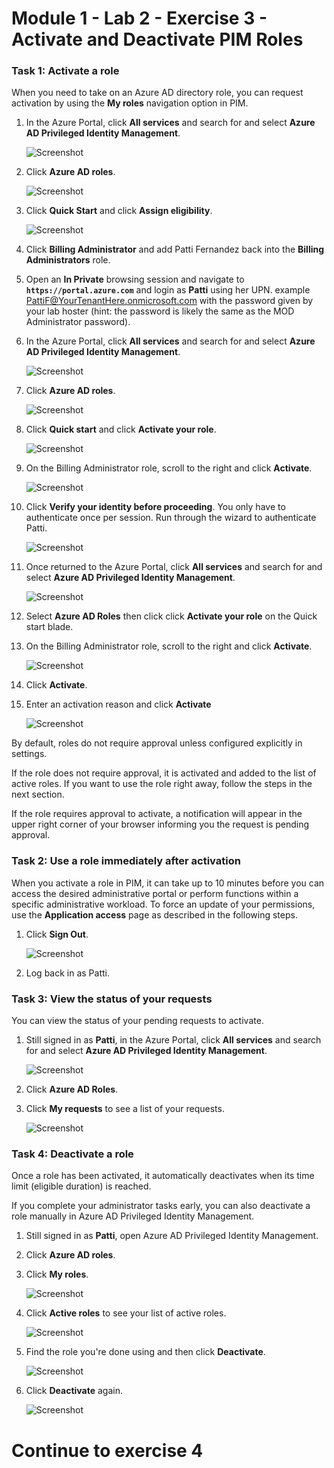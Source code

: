 # Module 1 - Lab 2 - Exercise 3 - Activate and Deactivate PIM Roles


### Task 1: Activate a role


When you need to take on an Azure AD directory role, you can request activation by using the **My roles** navigation option in PIM.


1.  In the Azure Portal, click **All services** and search for and select **Azure AD Privileged Identity Management**.

     ![Screenshot](../Media/a52510a3-b2a2-4b21-91a8-ee7f34b39a72.png)

1.  Click **Azure AD roles**.

     ![Screenshot](../Media/9914545c-313f-4c9a-84a5-d7c383c7ee37.png)
 
1.  Click **Quick Start** and click **Assign eligibility**.

     ![Screenshot](../Media/a7af9dbc-d901-4c9e-9cd5-63fd30726639.png)

1.  Click **Billing Administrator** and add Patti Fernandez back into the **Billing Administrators** role.


1.  Open an **In Private** browsing session and navigate to **`https://portal.azure.com`** and login as **Patti** using her UPN. example PattiF@YourTenantHere.onmicrosoft.com with the password given by your lab hoster (hint: the password is likely the same as the MOD Administrator password).  

1.  In the Azure Portal, click **All services** and search for and select **Azure AD Privileged Identity Management**.

     ![Screenshot](../Media/a52510a3-b2a2-4b21-91a8-ee7f34b39a72.png)

1.  Click **Azure AD roles**.

     ![Screenshot](../Media/9914545c-313f-4c9a-84a5-d7c383c7ee37.png)

1.  Click **Quick start** and click **Activate your role**.

     ![Screenshot](../Media/112e5790-84b1-4125-8c5c-be97033c7acc.png)

1.  On the Billing Administrator role, scroll to the right and click **Activate**.

     ![Screenshot](../Media/bd3d79a3-a66d-48a5-8b2e-94c18358b250.png)

1.  Click **Verify your identity before proceeding**. You only have to authenticate once per session. Run through the wizard to authenticate Patti.

     ![Screenshot](../Media/verify_identity.png)
 
1.  Once returned to the Azure Portal, click **All services** and search for and select **Azure AD Privileged Identity Management**.

     ![Screenshot](../Media/a52510a3-b2a2-4b21-91a8-ee7f34b39a72.png)

1.  Select **Azure AD Roles** then click click **Activate your role** on the Quick start blade.

1.  On the Billing Administrator role, scroll to the right and click **Activate**.

     ![Screenshot](../Media/bd3d79a3-a66d-48a5-8b2e-94c18358b250.png)

1.  Click **Activate**.


1.  Enter an activation reason and click **Activate**

     ![Screenshot](../Media/b17f972d-8df2-4b78-a361-202bab94dd17.png)

By default, roles do not require approval unless configured explicitly in settings. 

 If the role does not require approval, it is activated and added to the list of active roles. If you want to use the role right away, follow the steps in the next section.

 If the role requires approval to activate, a notification will appear in the upper right corner of your browser informing you the request is pending approval.


### Task 2: Use a role immediately after activation


When you activate a role in PIM, it can take up to 10 minutes before you can access the desired administrative portal or perform functions within a specific administrative workload. To force an update of your permissions, use the **Application access** page as described in the following steps.


1.  Click **Sign Out**.

     ![Screenshot](../Media/9f4b91a0-3102-4046-a2a4-d57f3f96f24d.png)

1.  Log back in as Patti.


### Task 3: View the status of your requests


You can view the status of your pending requests to activate.


1.  Still signed in as **Patti**, in the Azure Portal, click **All services** and search for and select **Azure AD Privileged Identity Management**.

     ![Screenshot](../Media/a52510a3-b2a2-4b21-91a8-ee7f34b39a72.png)

1.  Click **Azure AD Roles**.

1.  Click **My requests** to see a list of your requests.

     ![Screenshot](../Media/2d924aa8-a60e-4291-bd06-70f02694a313.png)

### Task 4: Deactivate a role


Once a role has been activated, it automatically deactivates when its time limit (eligible duration) is reached.

If you complete your administrator tasks early, you can also deactivate a role manually in Azure AD Privileged Identity Management.



1.  Still signed in as **Patti**, open Azure AD Privileged Identity Management.

1.  Click **Azure AD roles**.

1.  Click **My roles**.

     ![Screenshot](../Media/72435386-92e6-4cb7-9107-7adcc1198389.png)

1.  Click **Active roles** to see your list of active roles.

     ![Screenshot](../Media/c273e7aa-f275-4998-839d-94490e46e160.png)

1.  Find the role you're done using and then click **Deactivate**.

     ![Screenshot](../Media/6360dbed-ceea-4139-8282-a95f2b26ebd2.png)

1.  Click **Deactivate** again.

     ![Screenshot](../Media/deactivate.png)




# Continue to exercise 4
